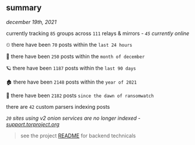 
## summary
_december 19th, 2021_

currently tracking `85` groups across `111` relays & mirrors - _`45` currently online_

⏲ there have been `70` posts within the `last 24 hours`

🦈 there have been `250` posts within the `month of december`

🪐 there have been `1187` posts within the `last 90 days`

🏚 there have been `2148` posts within the `year of 2021`

🦕 there have been `2182` posts `since the dawn of ransomwatch`

there are `42` custom parsers indexing posts

_`20` sites using v2 onion services are no longer indexed - [support.torproject.org](https://support.torproject.org/onionservices/v2-deprecation/)_

> see the project [README](https://github.com/thetanz/ransomwatch#ransomwatch--) for backend technicals
